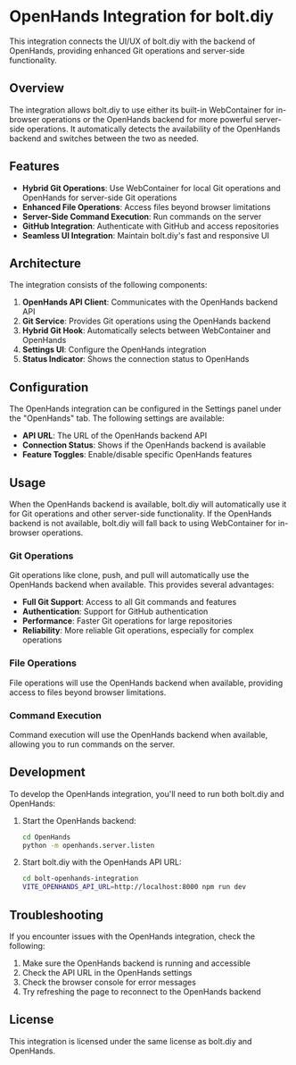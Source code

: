 # OpenHands Integration for bolt.diy

This integration connects the UI/UX of bolt.diy with the backend of OpenHands, providing enhanced Git operations and server-side functionality.

## Overview

The integration allows bolt.diy to use either its built-in WebContainer for in-browser operations or the OpenHands backend for more powerful server-side operations. It automatically detects the availability of the OpenHands backend and switches between the two as needed.

## Features

- **Hybrid Git Operations**: Use WebContainer for local Git operations and OpenHands for server-side Git operations
- **Enhanced File Operations**: Access files beyond browser limitations
- **Server-Side Command Execution**: Run commands on the server
- **GitHub Integration**: Authenticate with GitHub and access repositories
- **Seamless UI Integration**: Maintain bolt.diy's fast and responsive UI

## Architecture

The integration consists of the following components:

1. **OpenHands API Client**: Communicates with the OpenHands backend API
2. **Git Service**: Provides Git operations using the OpenHands backend
3. **Hybrid Git Hook**: Automatically selects between WebContainer and OpenHands
4. **Settings UI**: Configure the OpenHands integration
5. **Status Indicator**: Shows the connection status to OpenHands

## Configuration

The OpenHands integration can be configured in the Settings panel under the "OpenHands" tab. The following settings are available:

- **API URL**: The URL of the OpenHands backend API
- **Connection Status**: Shows if the OpenHands backend is available
- **Feature Toggles**: Enable/disable specific OpenHands features

## Usage

When the OpenHands backend is available, bolt.diy will automatically use it for Git operations and other server-side functionality. If the OpenHands backend is not available, bolt.diy will fall back to using WebContainer for in-browser operations.

### Git Operations

Git operations like clone, push, and pull will automatically use the OpenHands backend when available. This provides several advantages:

- **Full Git Support**: Access to all Git commands and features
- **Authentication**: Support for GitHub authentication
- **Performance**: Faster Git operations for large repositories
- **Reliability**: More reliable Git operations, especially for complex operations

### File Operations

File operations will use the OpenHands backend when available, providing access to files beyond browser limitations.

### Command Execution

Command execution will use the OpenHands backend when available, allowing you to run commands on the server.

## Development

To develop the OpenHands integration, you'll need to run both bolt.diy and OpenHands:

1. Start the OpenHands backend:
   ```bash
   cd OpenHands
   python -m openhands.server.listen
   ```

2. Start bolt.diy with the OpenHands API URL:
   ```bash
   cd bolt-openhands-integration
   VITE_OPENHANDS_API_URL=http://localhost:8000 npm run dev
   ```

## Troubleshooting

If you encounter issues with the OpenHands integration, check the following:

1. Make sure the OpenHands backend is running and accessible
2. Check the API URL in the OpenHands settings
3. Check the browser console for error messages
4. Try refreshing the page to reconnect to the OpenHands backend

## License

This integration is licensed under the same license as bolt.diy and OpenHands.